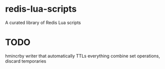 # redis-lua-scripts
A curated library of Redis Lua scripts

# TODO
hmincrby
writer that automatically TTLs everything
combine set operations, discard temporaries

